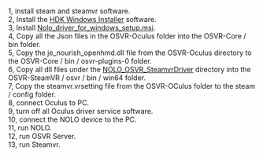 #
1, install steam and steamvr software.  
2, Install the [HDK Windows Installer](https://www.reddit.com/r/OSVR/comments/67hqrf/hdk_windows_installer_beta_080_released/) software.  
3, Install [Nolo_driver_for_windows_setup.msi](https://github.com/NOLOVR/NOLO-Driver-For-Windows/tree/master/NOLOVR).  
4,  Copy all the Json files in the OSVR-Oculus folder into the OSVR-Core / bin folder.  
5, Copy the je_nourish_openhmd.dll file from the OSVR-Oculus directory to the OSVR-Core / bin / osvr-plugins-0 folder.  
6, Copy all dll files under the [NOLO_OSVR_SteamvrDriver](https://github.com/NOLOVR/NOLO-Others/tree/master/NOLO_OSVR_SteamvrDriver) directory into the OSVR-SteamVR / osvr / bin / win64 folder.   
7, Copy the steamvr.vrsetting file from the OSVR-OCulus folder to the steam / config folder.  
8, connect Oculus to PC.  
9, turn off all Oculus driver service software.  
10, connect the NOLO device to the PC.  
11, run NOLO.  
12, run OSVR Server.  
13, run Steamvr.  
#